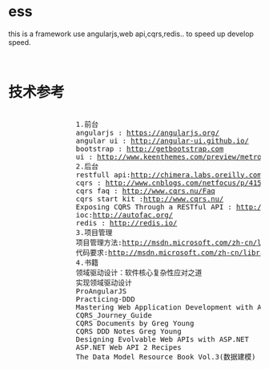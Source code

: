 # ess
 this is a framework use angularjs,web api,cqrs,redis.. to speed up develop speed.
 
 <pre>
 <h1>技术参考</h1>
                1.前台
                angularjs : <a href="https://angularjs.org/">https://angularjs.org/</a>
                angular ui : <a href="https://angular-ui.github.io/">http://angular-ui.github.io/</a>
                bootstrap : <a href="https://getbootstrap.com">http://getbootstrap.com</a>
                ui : <a href="http://www.keenthemes.com/preview/metronic/theme/templates/admin3/ecommerce_index.html">http://www.keenthemes.com/preview/metronic/theme/templates/admin3/ecommerce_index.html</a>
                2.后台
                restfull api:<a href="http://chimera.labs.oreilly.com/books/1234000001708/pr01.html">http://chimera.labs.oreilly.com/books/1234000001708/pr01.html</a>
                cqrs : <a href="http://www.cnblogs.com/netfocus/p/4150084.html">http://www.cnblogs.com/netfocus/p/4150084.html</a>
                cqrs faq : <a href="http://www.cqrs.nu/Faq">http://www.cqrs.nu/Faq</a>
                cqrs start kit :<a href="http://www.cqrs.nu/">http://www.cqrs.nu/</a>
                Exposing CQRS Through a RESTful API : <a href="http://www.infoq.com/cn/articles/rest-api-on-cqrs">http://www.infoq.com/cn/articles/rest-api-on-cqrs</a>
                ioc:<a href="http://autofac.org/">http://autofac.org/</a>
                redis : <a href="http://redis.io/">http://redis.io/</a>
                3.项目管理
                项目管理方法:<a href="http://msdn.microsoft.com/zh-cn/library/ff731587.aspx">http://msdn.microsoft.com/zh-cn/library/ff731587.aspx</a>
                代码要求:<a href="http://msdn.microsoft.com/zh-cn/library/hh543900.aspx">http://msdn.microsoft.com/zh-cn/library/hh543900.aspx</a>
                4.书籍
                领域驱动设计：软件核心复杂性应对之道
                实现领域驱动设计
                ProAngularJS
                Practicing-DDD
                Mastering Web Application Development with AngularJS 
                CQRS_Journey_Guide
                CQRS Documents by Greg Young
                CQRS DDD Notes Greg Young
                Designing Evolvable Web APIs with ASP.NET
                ASP.NET Web API 2 Recipes
                The Data Model Resource Book Vol.3(数据建模)
                    </pre>
